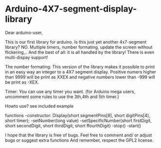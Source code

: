 Arduino-4X7-segment-display-library
===================================


Dear arduino-user,

This is our first library for arduino. Is this just yet another 4x7-segment library? NO. Multiple timers, number formating, update the screen without flickering,.. And the best of all: it is all handled by the library! There is even multi-dispay support!

The number formating: This version of the library makes it possible to print in an easy way an integer to a 4X7 segment display. Positive numers higher than 9999 will be print as XXEX and negative numbers lower than -999 will be print as -XEX.

Timer: You can use any timer you want. (for Arduino mega users, uncomment some rules to use the 3th,4th and 5th timer.)

Howto use?
see included example

functions
-constructor: Display(short segmentPins[8], short digitPins[4], short timer);
-setNumber(long value)
-setSpecificNumber(short firstDigit, short secondDigit, short thirdDigit, short ffourthDigit)
-stop()
-start()

I hope that the library is free of bugs. Feel free to comment and/ or adjust bugs or suggest extra functions And remember, respect the GPL2 license.
